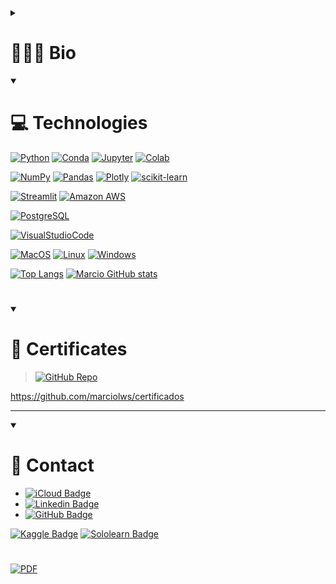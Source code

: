 <!-- <div style="display: inline"> -->
<!--   &nbsp;<img width='50' height='50' src="https://raw.githubusercontent.com/devicons/devicon/v2.15.1/icons/github/github-original.svg" />&nbsp; -->
<!--   &nbsp;<img width='50' height='50' src="https://cdn.jsdelivr.net/gh/devicons/devicon/icons/python/python-original.svg" />&nbsp; -->
<!--   &nbsp;&nbsp;<img width='50' height='50' src="https://cdn.jsdelivr.net/gh/devicons/devicon/icons/r/r-original.svg" />&nbsp;&nbsp;&nbsp; -->
<!-- </div>  -->

<details>
  <summary><h1>👨🏻‍💻 Bio</h1></summary>

| EN | PT |
| --- | --- |


</details>

<!--  -->
<!--  -->

<details open>
  <summary>
    <h1>💻 Technologies</h1>
  </summary>
  
[![Python](https://img.shields.io/badge/Python-FFD43B?logo=python&logoColor=blue)]()
[![Conda](https://img.shields.io/badge/conda-342B029.svg?logo=anaconda&logoColor=white)]()
[![Jupyter](https://img.shields.io/badge/Jupyter-F37626.svg?logo=Jupyter&logoColor=white)]()
[![Colab](https://img.shields.io/badge/Colab-F9AB00?logo=googlecolab&color=525252)]()

[![NumPy](https://img.shields.io/badge/Numpy-777BB4?logo=numpy&logoColor=white)]()
[![Pandas](https://img.shields.io/badge/Pandas-2C2D72?logo=pandas&logoColor=white)]()
[![Plotly](https://img.shields.io/badge/Plotly-239120?logo=plotly&logoColor=white)]()
[![scikit-learn](https://img.shields.io/badge/scikit_learn-F7931E?logo=scikit-learn&logoColor=white)]()
<!-- [![SciPy](https://img.shields.io/badge/SciPy-654FF0?logo=SciPy&logoColor=white)]() -->

[![Streamlit](https://img.shields.io/badge/Streamlit-FF4B4B?logo=Streamlit&logoColor=white)]()
[![Amazon AWS](https://img.shields.io/badge/Amazon_AWS-FF9900?logo=amazonaws&logoColor=white)]()

[![PostgreSQL](https://img.shields.io/badge/PostgreSQL-316192?logo=postgresql&logoColor=white)]()

[![VisualStudioCode](https://img.shields.io/badge/Visual_Studio_Code-0078D4?logo=visual%20studio%20code&logoColor=white)]()

<!-- [![TypeScript](https://img.shields.io/badge/TypeScript-007ACC?logo=typescript&logoColor=white)]() -->

[![MacOS](https://img.shields.io/badge/mac%20os-000000?logo=apple&logoColor=white)]()
[![Linux](https://img.shields.io/badge/Linux-FCC624?logo=linux&logoColor=black)]()
[![Windows](https://img.shields.io/badge/Windows-0078D6?logo=windows&logoColor=white)]()

<!--  -->

<!-- [![Top Langs](https://github-readme-stats.vercel.app/api/top-langs/?username=rhatiro&theme=transparent)]() -->

[![Top Langs](https://github-readme-stats.vercel.app/api/top-langs/?username=marciolws&layout=compact&theme=transparent)]()
[![Marcio GitHub stats](https://github-readme-stats.vercel.app/api?username=marciolws&theme=transparent)]()

<!--  -->

</details>

<!--  -->
<!--  -->

#

<details open>
  <summary><h1>📜 Certificates</h1></summary>

> [![GitHub Repo](https://img.shields.io/badge/repo-https://github.com/marciolws/certificados-transparent?&logo=github&logoColor=white)](https://github.com/marciolws/certificados)

</details>

https://github.com/marciolws/certificados

<!--  -->
<!--  -->
---
<!--  -->
<!--  -->

<details open>
  <summary><h1>📩 Contact</h1></summary>

- [![iCloud Badge](https://img.shields.io/badge/marciodsilva@icloud.com-410093?logo=yahoo)](mailto:marciodsilva@icloud.com)
- [![Linkedin Badge](https://img.shields.io/badge/Marcio%20Silva-blue?logo=linkedin&logoColor=white)](https://www.linkedin.com/in/marcio-d-silva/)
- [![GitHub Badge](https://img.shields.io/badge/marciolws-black?logo=github&logoColor=white)](https://github.com/marciolws)

[![Kaggle Badge](https://img.shields.io/badge/Kaggle-20BEFF?logo=Kaggle&logoColor=white)]()
[![Sololearn Badge](https://img.shields.io/badge/Sololearn-3a464b?logo=Sololearn&logoColor=white)]()

#

[![PDF](https://img.shields.io/badge/PDF-Resume%20(CV)-transparent?&logo=adobe-acrobat-reader&logoColor=white)]()
  
</details>

<!--  -->

